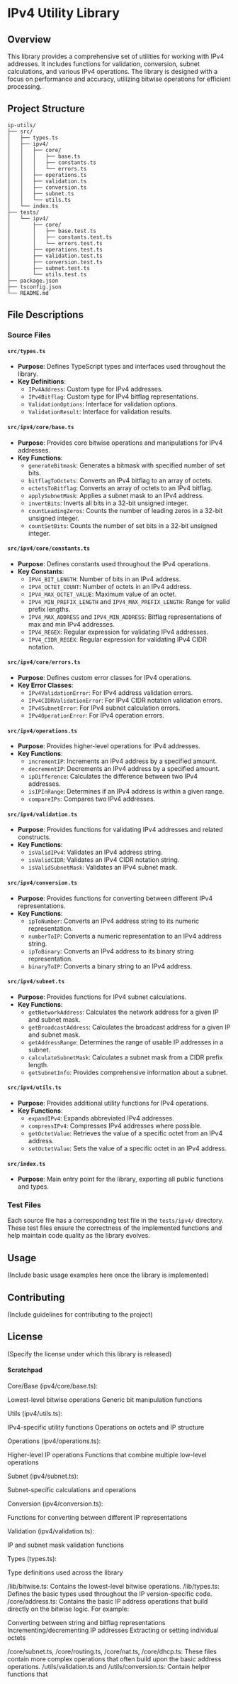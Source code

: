 # IPv4 Utility Library

## Overview

This library provides a comprehensive set of utilities for working with IPv4 addresses. It includes functions for validation, conversion, subnet calculations, and various IPv4 operations. The library is designed with a focus on performance and accuracy, utilizing bitwise operations for efficient processing.

## Project Structure

```
ip-utils/
├── src/
│   ├── types.ts
│   ├── ipv4/
│   │   ├── core/
│   │   │   ├── base.ts
│   │   │   ├── constants.ts
│   │   │   └── errors.ts
│   │   ├── operations.ts
│   │   ├── validation.ts
│   │   ├── conversion.ts
│   │   ├── subnet.ts
│   │   └── utils.ts
│   └── index.ts
├── tests/
│   └── ipv4/
│       ├── core/
│       │   ├── base.test.ts
│       │   ├── constants.test.ts
│       │   └── errors.test.ts
│       ├── operations.test.ts
│       ├── validation.test.ts
│       ├── conversion.test.ts
│       ├── subnet.test.ts
│       └── utils.test.ts
├── package.json
├── tsconfig.json
└── README.md
```

## File Descriptions

### Source Files

#### `src/types.ts`
- **Purpose**: Defines TypeScript types and interfaces used throughout the library.
- **Key Definitions**:
  - `IPv4Address`: Custom type for IPv4 addresses.
  - `IPv4Bitflag`: Custom type for IPv4 bitflag representations.
  - `ValidationOptions`: Interface for validation options.
  - `ValidationResult`: Interface for validation results.

#### `src/ipv4/core/base.ts`
- **Purpose**: Provides core bitwise operations and manipulations for IPv4 addresses.
- **Key Functions**:
  - `generateBitmask`: Generates a bitmask with specified number of set bits.
  - `bitflagToOctets`: Converts an IPv4 bitflag to an array of octets.
  - `octetsToBitflag`: Converts an array of octets to an IPv4 bitflag.
  - `applySubnetMask`: Applies a subnet mask to an IPv4 address.
  - `invertBits`: Inverts all bits in a 32-bit unsigned integer.
  - `countLeadingZeros`: Counts the number of leading zeros in a 32-bit unsigned integer.
  - `countSetBits`: Counts the number of set bits in a 32-bit unsigned integer.

#### `src/ipv4/core/constants.ts`
- **Purpose**: Defines constants used throughout the IPv4 operations.
- **Key Constants**:
  - `IPV4_BIT_LENGTH`: Number of bits in an IPv4 address.
  - `IPV4_OCTET_COUNT`: Number of octets in an IPv4 address.
  - `IPV4_MAX_OCTET_VALUE`: Maximum value of an octet.
  - `IPV4_MIN_PREFIX_LENGTH` and `IPV4_MAX_PREFIX_LENGTH`: Range for valid prefix lengths.
  - `IPV4_MAX_ADDRESS` and `IPV4_MIN_ADDRESS`: Bitflag representations of max and min IPv4 addresses.
  - `IPV4_REGEX`: Regular expression for validating IPv4 addresses.
  - `IPV4_CIDR_REGEX`: Regular expression for validating IPv4 CIDR notation.

#### `src/ipv4/core/errors.ts`
- **Purpose**: Defines custom error classes for IPv4 operations.
- **Key Error Classes**:
  - `IPv4ValidationError`: For IPv4 address validation errors.
  - `IPv4CIDRValidationError`: For IPv4 CIDR notation validation errors.
  - `IPv4SubnetError`: For IPv4 subnet calculation errors.
  - `IPv4OperationError`: For IPv4 operation errors.

#### `src/ipv4/operations.ts`
- **Purpose**: Provides higher-level operations for IPv4 addresses.
- **Key Functions**:
  - `incrementIP`: Increments an IPv4 address by a specified amount.
  - `decrementIP`: Decrements an IPv4 address by a specified amount.
  - `ipDifference`: Calculates the difference between two IPv4 addresses.
  - `isIPInRange`: Determines if an IPv4 address is within a given range.
  - `compareIPs`: Compares two IPv4 addresses.

#### `src/ipv4/validation.ts`
- **Purpose**: Provides functions for validating IPv4 addresses and related constructs.
- **Key Functions**:
  - `isValidIPv4`: Validates an IPv4 address string.
  - `isValidCIDR`: Validates an IPv4 CIDR notation string.
  - `isValidSubnetMask`: Validates an IPv4 subnet mask.

#### `src/ipv4/conversion.ts`
- **Purpose**: Provides functions for converting between different IPv4 representations.
- **Key Functions**:
  - `ipToNumber`: Converts an IPv4 address string to its numeric representation.
  - `numberToIP`: Converts a numeric representation to an IPv4 address string.
  - `ipToBinary`: Converts an IPv4 address to its binary string representation.
  - `binaryToIP`: Converts a binary string to an IPv4 address.

#### `src/ipv4/subnet.ts`
- **Purpose**: Provides functions for IPv4 subnet calculations.
- **Key Functions**:
  - `getNetworkAddress`: Calculates the network address for a given IP and subnet mask.
  - `getBroadcastAddress`: Calculates the broadcast address for a given IP and subnet mask.
  - `getAddressRange`: Determines the range of usable IP addresses in a subnet.
  - `calculateSubnetMask`: Calculates a subnet mask from a CIDR prefix length.
  - `getSubnetInfo`: Provides comprehensive information about a subnet.

#### `src/ipv4/utils.ts`
- **Purpose**: Provides additional utility functions for IPv4 operations.
- **Key Functions**:
  - `expandIPv4`: Expands abbreviated IPv4 addresses.
  - `compressIPv4`: Compresses IPv4 addresses where possible.
  - `getOctetValue`: Retrieves the value of a specific octet from an IPv4 address.
  - `setOctetValue`: Sets the value of a specific octet in an IPv4 address.

#### `src/index.ts`
- **Purpose**: Main entry point for the library, exporting all public functions and types.

### Test Files

Each source file has a corresponding test file in the `tests/ipv4/` directory. These test files ensure the correctness of the implemented functions and help maintain code quality as the library evolves.

## Usage

(Include basic usage examples here once the library is implemented)

## Contributing

(Include guidelines for contributing to the project)

## License

(Specify the license under which this library is released)


#### Scratchpad

Core/Base (ipv4/core/base.ts):

Lowest-level bitwise operations
Generic bit manipulation functions


Utils (ipv4/utils.ts):

IPv4-specific utility functions
Operations on octets and IP structure


Operations (ipv4/operations.ts):

Higher-level IP operations
Functions that combine multiple low-level operations


Subnet (ipv4/subnet.ts):

Subnet-specific calculations and operations


Conversion (ipv4/conversion.ts):

Functions for converting between different IP representations


Validation (ipv4/validation.ts):

IP and subnet mask validation functions


Types (types.ts):

Type definitions used across the library



/lib/bitwise.ts: Contains the lowest-level bitwise operations.
/lib/types.ts: Defines the basic types used throughout the IP version-specific code.
/core/address.ts: Contains the basic IP address operations that build directly on the bitwise logic. For example:

Converting between string and bitflag representations
Incrementing/decrementing IP addresses
Extracting or setting individual octets


/core/subnet.ts, /core/routing.ts, /core/nat.ts, /core/dhcp.ts: These files contain more complex operations that often build upon the basic address operations.
/utils/validation.ts and /utils/conversion.ts: Contain helper functions that